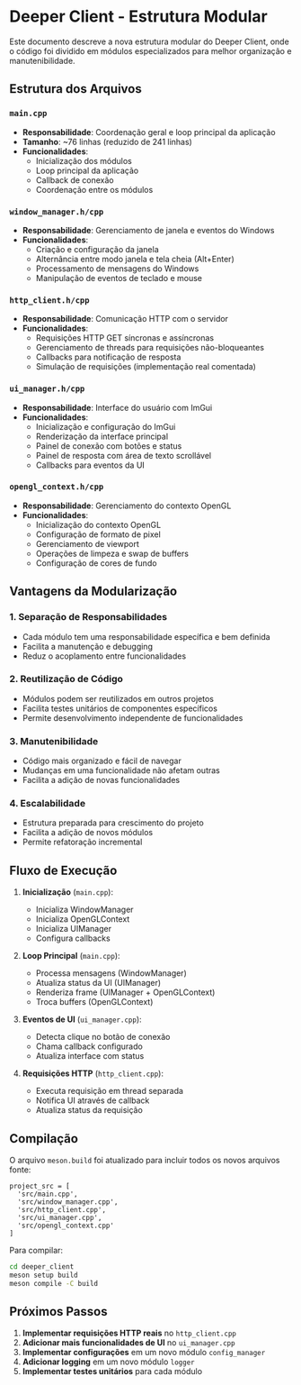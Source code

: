 # Deeper Client - Estrutura Modular

Este documento descreve a nova estrutura modular do Deeper Client, onde o código foi dividido em módulos especializados para melhor organização e manutenibilidade.

## Estrutura dos Arquivos

### `main.cpp`
- **Responsabilidade**: Coordenação geral e loop principal da aplicação
- **Tamanho**: ~76 linhas (reduzido de 241 linhas)
- **Funcionalidades**:
  - Inicialização dos módulos
  - Loop principal da aplicação
  - Callback de conexão
  - Coordenação entre os módulos

### `window_manager.h/cpp`
- **Responsabilidade**: Gerenciamento de janela e eventos do Windows
- **Funcionalidades**:
  - Criação e configuração da janela
  - Alternância entre modo janela e tela cheia (Alt+Enter)
  - Processamento de mensagens do Windows
  - Manipulação de eventos de teclado e mouse

### `http_client.h/cpp`
- **Responsabilidade**: Comunicação HTTP com o servidor
- **Funcionalidades**:
  - Requisições HTTP GET síncronas e assíncronas
  - Gerenciamento de threads para requisições não-bloqueantes
  - Callbacks para notificação de resposta
  - Simulação de requisições (implementação real comentada)

### `ui_manager.h/cpp`
- **Responsabilidade**: Interface do usuário com ImGui
- **Funcionalidades**:
  - Inicialização e configuração do ImGui
  - Renderização da interface principal
  - Painel de conexão com botões e status
  - Painel de resposta com área de texto scrollável
  - Callbacks para eventos da UI

### `opengl_context.h/cpp`
- **Responsabilidade**: Gerenciamento do contexto OpenGL
- **Funcionalidades**:
  - Inicialização do contexto OpenGL
  - Configuração de formato de pixel
  - Gerenciamento de viewport
  - Operações de limpeza e swap de buffers
  - Configuração de cores de fundo

## Vantagens da Modularização

### 1. **Separação de Responsabilidades**
- Cada módulo tem uma responsabilidade específica e bem definida
- Facilita a manutenção e debugging
- Reduz o acoplamento entre funcionalidades

### 2. **Reutilização de Código**
- Módulos podem ser reutilizados em outros projetos
- Facilita testes unitários de componentes específicos
- Permite desenvolvimento independente de funcionalidades

### 3. **Manutenibilidade**
- Código mais organizado e fácil de navegar
- Mudanças em uma funcionalidade não afetam outras
- Facilita a adição de novas funcionalidades

### 4. **Escalabilidade**
- Estrutura preparada para crescimento do projeto
- Facilita a adição de novos módulos
- Permite refatoração incremental

## Fluxo de Execução

1. **Inicialização** (`main.cpp`):
   - Inicializa WindowManager
   - Inicializa OpenGLContext
   - Inicializa UIManager
   - Configura callbacks

2. **Loop Principal** (`main.cpp`):
   - Processa mensagens (WindowManager)
   - Atualiza status da UI (UIManager)
   - Renderiza frame (UIManager + OpenGLContext)
   - Troca buffers (OpenGLContext)

3. **Eventos de UI** (`ui_manager.cpp`):
   - Detecta clique no botão de conexão
   - Chama callback configurado
   - Atualiza interface com status

4. **Requisições HTTP** (`http_client.cpp`):
   - Executa requisição em thread separada
   - Notifica UI através de callback
   - Atualiza status da requisição

## Compilação

O arquivo `meson.build` foi atualizado para incluir todos os novos arquivos fonte:

```meson
project_src = [
  'src/main.cpp',
  'src/window_manager.cpp',
  'src/http_client.cpp',
  'src/ui_manager.cpp',
  'src/opengl_context.cpp'
]
```

Para compilar:
```bash
cd deeper_client
meson setup build
meson compile -C build
```

## Próximos Passos

1. **Implementar requisições HTTP reais** no `http_client.cpp`
2. **Adicionar mais funcionalidades de UI** no `ui_manager.cpp`
3. **Implementar configurações** em um novo módulo `config_manager`
4. **Adicionar logging** em um novo módulo `logger`
5. **Implementar testes unitários** para cada módulo

